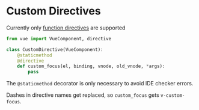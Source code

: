 # Custom Directives
Currently only [function directives](https://vuejs.org/v2/guide/custom-directive.html#Function-Shorthand) are supported
```python
from vue import VueComponent, directive

class CustomDirective(VueComponent):
    @staticmethod
    @directive
    def custom_focus(el, binding, vnode, old_vnode, *args):
        pass
```

The `@staticmethod` decorator is only necessary to avoid IDE checker errors.

Dashes in directive names get replaced, so `custom_focus` gets `v-custom-focus`.
